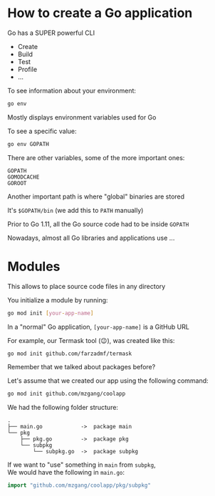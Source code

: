 # How to create a Go application

Go has a SUPER powerful CLI

- Create
- Build
- Test
- Profile
- ...

To see information about your environment:
```bash
go env
```
Mostly displays environment variables used for Go

To see a specific value:
```bash
go env GOPATH
```

There are other variables, some of the more important ones:
```
GOPATH
GOMODCACHE
GOROOT
```

Another important path is where "global" binaries are stored<br>

It's `$GOPATH/bin` (we add this to `PATH` manually)

Prior to Go 1.11, all the Go source code had to be inside `GOPATH`

Nowadays, almost all Go libraries and applications use ...

# Modules

This allows to place source code files in any directory

You initialize a module by running:
```bash
go mod init [your-app-name]
```

In a "normal" Go application, `[your-app-name]` is a GitHub URL<br>

For example, our Termask tool (😉), was created like this:
```bash
go mod init github.com/farzadmf/termask
```

Remember that we talked about packages before?

Let's assume that we created our app using the following command:
```bash
go mod init github.com/mzgang/coolapp
```

We had the following folder structure:
```
.
├── main.go            ->  package main
└── pkg
    ├── pkg.go         ->  package pkg
    └── subpkg
        └── subpkg.go  ->  package subpkg
```
If we want to "use" something in `main` from `subpkg`,<br>
We would have the following in `main.go`:
```go
import "github.com/mzgang/coolapp/pkg/subpkg"
```
